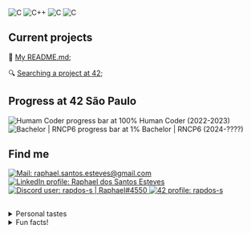 <div align="left">
  <img title="C" src="https://img.shields.io/badge/C-3e3e3e?&logo=c&logoColor=white">
  <img title="C++" src="https://img.shields.io/badge/C%2B%2B-3e3e3e?logo=c%2B%2B&logoColor=white">

<picture>
  <source
    media="(prefers-color-scheme: dark)"
    srcset="https://img.shields.io/badge/C-3e3e3e?&logo=c&logoColor=e3e3e3"
  >
  <source
    media="(prefers-color-scheme: light)"
    srcset="https://img.shields.io/badge/C-e3e3e3?&logo=c&logoColor=3e3e3e"
  >
  <img
    alt="C"
    src="https://img.shields.io/badge/C-3e3e3e?&logo=c&logoColor=e3e3e3"
  >
</picture>
<picture>
  <source
    media="(prefers-color-scheme: dark)"
    srcset="https://img.shields.io/badge/C%2B%2B-3e3e3e?&logo=c%2B%2B&logoColor=e3e3e3"
  >
  <source
    media="(prefers-color-scheme: light)"
    srcset="https://img.shields.io/badge/C%2B%2B-e3e3e3?&logo=c%2B%2B&logoColor=3e3e3e"
  >
  <img
    alt="C"
    src="https://img.shields.io/badge/C%2B%2B-3e3e3e?&logo=c%2B%2B&logoColor=e3e3e3"
  >
</picture>

</div>

<h2>Current projects</h2>

📝 [My README.md](https://github.com/rapdos-s/rapdos-s/ "My README.md");

🔍 [Searching a project at 42](https://profile.intra.42.fr/users/rapdos-s "Searching a project at 42");

<h2>Progress at 42 São Paulo</h2>

<picture>
  <source
    media="(prefers-color-scheme: dark)"
    srcset="https://geps.dev/progress/100?dangerColor=3e3e3e&warningColor=3e3e3e&successColor=3e3e3e"
  >
  <source
    media="(prefers-color-scheme: light)"
    srcset="https://geps.dev/progress/100?dangerColor=aaaaaa&warningColor=aaaaaa&successColor=aaaaaa"
  >
  <img
    alt="Humam Coder progress bar at 100%"
    src="https://geps.dev/progress/100?dangerColor=3e3e3e&warningColor=3e3e3e&successColor=3e3e3e"
  >
</picture>
Human Coder (2022-2023)
</br>
<picture>
  <source
    media="(prefers-color-scheme: dark)"
    srcset="https://geps.dev/progress/1?dangerColor=3e3e3e&warningColor=3e3e3e&successColor=3e3e3e"
  >
  <source
    media="(prefers-color-scheme: light)"
    srcset="https://geps.dev/progress/1?dangerColor=aaaaaa&warningColor=aaaaaa&successColor=aaaaaa"
  >
  <img
    alt="Bachelor | RNCP6 progress bar at 1%"
    src="https://geps.dev/progress/1?dangerColor=3e3e3e&warningColor=3e3e3e&successColor=3e3e3e"
  >
</picture>
Bachelor | RNCP6 (2024-????)
</br>

<h2>Find me</h2>

<a href="mailto:raphael.santos.esteves@gmail.com">
  <picture>
    <source
      media="(prefers-color-scheme: dark)"
      srcset="https://img.shields.io/badge/| Mail-3e3e3e?style=flat-square&logo=gmail&logoColor=e3e3e3"
    >
    <source
      media="(prefers-color-scheme: light)"
      srcset="https://img.shields.io/badge/| Mail-e3e3e3?style=flat-square&logo=gmail&logoColor=3e3e3e"
    >
    <img
  	  alt="Mail: raphael.santos.esteves@gmail.com"
      src="https://img.shields.io/badge/| Mail-3e3e3e?style=flat-square&logo=gmail&logoColor=e3e3e3"
    >
  </picture>
</a>

<a href="https://www.linkedin.com/in/rapdos-s/">
  <picture>
    <source
      media="(prefers-color-scheme: dark)"
      srcset="https://img.shields.io/badge/| LinkedIn-3e3e3e?style=flat-square&logo=linkedin&logoColor=e3e3e3"
    >
    <source
      media="(prefers-color-scheme: light)"
      srcset="https://img.shields.io/badge/| LinkedIn-e3e3e3?style=flat-square&logo=linkedin&logoColor=3e3e3e"
    >
    <img
  	  alt="LinkedIn profile: Raphael dos Santos Esteves"
      src="https://img.shields.io/badge/| LinkedIn-3e3e3e?style=flat-square&logo=linkedin&logoColor=e3e3e3"
    >
  </picture>
</a>

<a href="https://discordapp.com/users/797961558889070623/">
  <picture>
    <source
      media="(prefers-color-scheme: dark)"
      srcset="https://img.shields.io/badge/| Discord-3e3e3e?style=flat-square&logo=discord&logoColor=e3e3e3"
    >
    <source
      media="(prefers-color-scheme: light)"
      srcset="https://img.shields.io/badge/| Discord-e3e3e3?style=flat-square&logo=discord&logoColor=3e3e3e"
    >
    <img
  	  alt="Discord user: rapdos-s | Raphael#4550"
      src="https://img.shields.io/badge/| Discord-3e3e3e?style=flat-square&logo=discord&logoColor=e3e3e3"
    >
  </picture>
</a>

<a href="https://profile.intra.42.fr/users/rapdos-s">
  <picture>
    <source
      media="(prefers-color-scheme: dark)"
      srcset="https://img.shields.io/badge/| 42 São Paulo-3e3e3e?style=flat-square&logo=42&logoColor=e3e3e3"
    >
    <source
      media="(prefers-color-scheme: light)"
      srcset="https://img.shields.io/badge/| 42 São Paulo-e3e3e3?style=flat-square&logo=42&logoColor=3e3e3e"
    >
    <img
  	  alt="42 profile: rapdos-s"
      src="https://img.shields.io/badge/| 42 São Paulo-3e3e3e?style=flat-square&logo=42&logoColor=e3e3e3"
    >
  </picture>
</a>

<h2></h2> <!-- Line divisor -->

<details>
  <summary>Personal tastes</summary>
  </br>

♟️ [Chess](https://www.chess.com/member/rapdos-s "Chess.com Profile");

😁 Bad Jokes;

🌾 [Stardew Valley](https://steamcommunity.com/id/rapdos-s/ "Steam Profile");

🥜 Paçoca (Peanut Candy).

</details>

<details>
  <summary>Fun facts!</summary>
  </br>

🎵 I learned to play acoustic guitar even though I didn't like to listen to music;

🏃 The username "**rapdos**" sounds like "**fasterous**" in Brazilian Portuguese;

</details>

<!-- Herobrine: I'm still here, boy. -->
